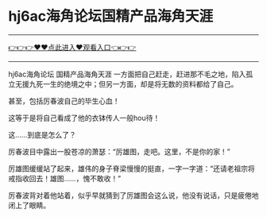 # hj6ac海角论坛国精产品海角天涯

<hr/> <a href="https://github.com/kiuhd/dfrw/issues/1">👉👉👉♥♥点此进入♥观看入口👈👉👉</a><hr/>

hj6ac海角论坛 国精产品海角天涯
一方面把自己赶走，赶进那不毛之地，陷入孤立无援九死一生的绝境之中；但另一方面，却是将无数的资料都给了自己。

甚至，包括厉春波自己的毕生心血！

这等于是将自己看成了他的衣钵传人一般hou待！

这……到底是怎么了？

厉春波目中露出一股苍凉的萧瑟：“厉雄图，走吧。这里，不是你的家！”

厉雄图缓缓站了起来，雄伟的身子脊梁慢慢的挺直，一字一字道：“还请老祖宗将戒指收回去！雄图……，愧不敢收！”

厉春波背对着他站着，似乎早就猜到了厉雄图会这么说，他没有说话，只是疲倦地闭上了眼睛。
